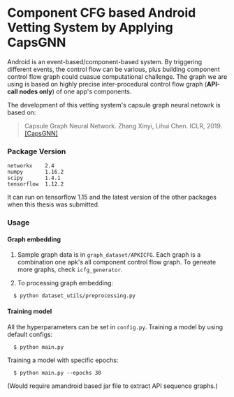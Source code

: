 # Component CFG based Android Vetting System by Applying CapsGNN

Android is an event-based/component-based system. By triggering different events, the control flow can be various, plus building component control flow graph could cuasue computational challenge. The graph we are using is based on highly precise inter-procedural control flow graph (**API-call nodes only**) of one app's components. 

The development of this vetting system's capsule graph neural netowrk is based on:  
> Capsule Graph Neural Network.
> Zhang Xinyi, Lihui Chen.
> ICLR, 2019.
> [[CapsGNN]](https://github.com/XinyiZ001/CapsGNN)

### Package Version
```
networkx    2.4
numpy       1.16.2
scipy       1.4.1
tensorflow  1.12.2
```
It can run on tensorflow 1.15 and the latest version of the other packages when this thesis was submitted.

### Usage

#### Graph embedding

1. Sample graph data is in `graph_dataset/APKICFG`. Each graph is a combination one apk's all component control flow graph. To geneate more graphs, check `icfg_generator`.


2. To processing graph embedding:
```
  $ python dataset_utils/preprocessing.py
```

#### Training model
All the hyperparameters can be set in `config.py`. Training a model by using default configs:
```
  $ python main.py
```

Training a model with specific epochs:
```
  $ python main.py --epochs 30
```

(Would require amandroid based jar file to extract API sequence graphs.)
